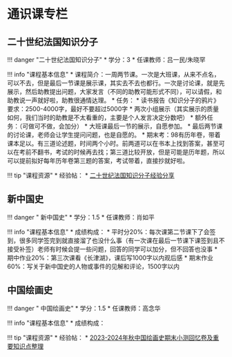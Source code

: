 # 通识课专栏

## 二十世纪法国知识分子

!!! danger "二十世纪法国知识分子"
    * 学分：3
    * 任课教师：吕一民/朱晓罕

!!! info "课程基本信息"
	* 课程简介：一周两节课。一次是大班课，从来不点名，可以不去，但是最后一节课是展示课，其实去不去也都行。一次是讨论课，就是先展示，然后助教提出问题，大家发言（不同的助教可能形式不同），可以请假，和助教说一声就好啦，助教很通情达理。
	* 任务：
		* 读书报告《知识分子的鸦片》要求：2500-4000字，最好不要超过5000字
		* 两次小组展示（其实展示的质量如何，我们当时的助教是不太看重的，主要是个人发言决定分数吧）
	* 额外任务：（可做可不做，会加分）
		* 大班课最后一节的展示，自愿参加。
		* 最后两节课的讨论课，老师会让学生提问问题，也是自愿的。
	* 期末考：98有历年卷，带着课本足以。有三道论述题，时间两个小时。前两道可以在书本上找到答案，甚至可以在考前不翻书，考试的时候再去找；第三道比较开放，但是可能是历年题，所以可以提前拟好每年历年卷第三题的答案，考试带着，直接抄就好啦。

!!! tip "课程资源"
    * 经验帖：
    	* [二十世纪法国知识分子经验分享](http://www-cc98-org-s.webvpn.zju.edu.cn:8001/topic/5935794)



## 新中国史

!!! danger " 新中国史"
    * 学分：1.5
    * 任课教师：肖如平

!!! info "课程基本信息"
    * 成绩构成：
    	* 平时分20%：每次课第二节课下了会签到，很多同学签完到就直接溜了也没什么事（有一次课在最后一节课下课签到且不接受补签）老师有时候会提一些问题，回答的同学可以加分，但不回答也没事
		* 期中作业20%：第三次课看《长津湖》，课后写1000字以内观后感
		* 期末作业60%：写关于新中国史的人物或事件的见解和评论，1500字以内

## 中国绘画史

!!! danger " 中国绘画史"
    * 学分：1.5
    * 任课教师：高念华

!!! info "课程基本信息"
    * 成绩构成：

!!! tip "课程资源"
    * 经验帖：
    	* [2023-2024年秋中国绘画史期末小测回忆卷及重要知识点整理](http://www-cc98-org-s.webvpn.zju.edu.cn:8001/topic/5745195)


